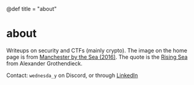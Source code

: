 @def title = "about"

# about

Writeups on security and CTFs (mainly crypto). The image on the home page is
from [Manchester by the Sea (2016)](https://en.wikipedia.org/wiki/Manchester_by_the_Sea_(film)). The quote is
the [Rising Sea](https://ncatlab.org/nlab/show/The+Rising+Sea) from
Alexander Grothendieck.

Contact: `wednesda_y` on Discord, or through [LinkedIn](https://www.linkedin.com/in/darren-xuan-662911249/) 

